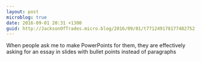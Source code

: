 ```yaml
---
layout: post
microblog: true
date: 2016-09-01 20:31 +1300
guid: http://JacksonOfTrades.micro.blog/2016/09/01/t771249178177482752.html
---
```

When people ask me to make PowerPoints for them, they are effectively asking for an essay in slides with bullet points instead of paragraphs
